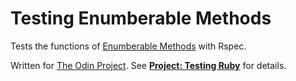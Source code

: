 # Testing Enumberable Methods

Tests the functions of [Enumberable Methods](https://github.com/ArkWist/odin-ruby/tree/master/project_adv_building_blocks/enumerable) with Rspec.

Written for [The Odin Project](http://www.theodinproject.com/). See **[Project: Testing Ruby](http://www.theodinproject.com/ruby-programming/testing-ruby)** for details.
